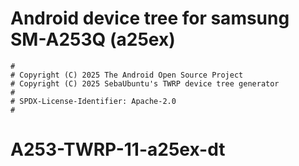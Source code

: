 # Android device tree for samsung SM-A253Q (a25ex)

```
#
# Copyright (C) 2025 The Android Open Source Project
# Copyright (C) 2025 SebaUbuntu's TWRP device tree generator
#
# SPDX-License-Identifier: Apache-2.0
#
```
# A253-TWRP-11-a25ex-dt
